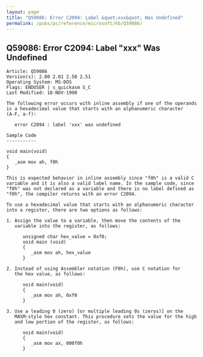 ```yaml
---
layout: page
title: "Q59086: Error C2094: Label &quot;xxx&quot; Was Undefined"
permalink: /pubs/pc/reference/microsoft/kb/Q59086/
---
```


## Q59086: Error C2094: Label &quot;xxx&quot; Was Undefined

	Article: Q59086
	Version(s): 2.00 2.01 2.50 2.51
	Operating System: MS-DOS
	Flags: ENDUSER | s_quickasm S_C
	Last Modified: 18-NOV-1990
	
	The following error occurs with inline assembly if one of the operands
	is a hexadecimal value that starts with an alphanumeric character
	(A-F, a-f):
	
	   error C2094 : label 'xxx' was undefined
	
	Sample Code
	-----------
	
	void main(void)
	{
	   _asm mov ah, f0h
	}
	
	This is expected behavior in inline assembly since "f0h" is a valid C
	variable and it is also a valid label name. In the sample code, since
	"f0h" was not declared as a variable and there is no label defined as
	"f0h", the compiler returns with an error C2094.
	
	To use a hexadecimal value that starts with an alphanumeric character
	into a register, there are two options as follows:
	
	1. Assign the value to a variable, then move the contents of the
	   variable into the register, as follows:
	
	      unsigned char hex_value = 0xf0;
	      void main (void)
	      {
	         _asm mov ah, hex_value
	      }
	
	2. Instead of using Assembler notation (F0h), use C notation for
	   the hex value, as follows:
	
	      void main(void)
	      {
	         _asm mov ah, 0xf0
	      }
	
	3. Use a leading 0 (zero) [or multiple leading 0s (zeros)] on the
	   MASM-style hex constant. This procedure sets the value for the high
	   and low portion of the register, as follows:
	
	      void main(void)
	      {
	         _asm mov ax, 000f0h
	      }
